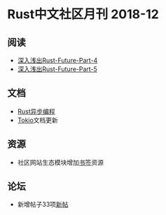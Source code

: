 # Rust中文社区月刊 2018-12

## 阅读

- [深入浅出Rust-Future-Part-4](https://rustlang-cn.org//read/rust/2018/深入浅出Rust-Future-Part-4.html)
- [深入浅出Rust-Future-Part-5](https://rustlang-cn.org//read/rust/2018/深入浅出Rust-Future-Part-5.html)

## 文档

- [Rust异步编程](https://rustlang-cn.org/rust/async-rust/)
- [Tokio](https://rustlang-cn.org/server/tokio/)文档更新

## 资源

- 社区网站生态模块增加[书签](https://rustlang-cn.org/resourse/mark/)资源

## 论坛

- 新增帖子33项[新帖](https://github.com/rustlang-cn/forum/issues)